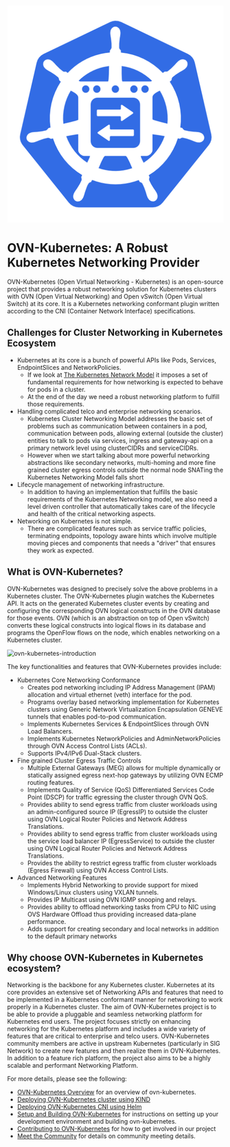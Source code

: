 ![ovn-kubernetes-logo](images/ovn-inside-k8s.png)

# OVN-Kubernetes: A Robust Kubernetes Networking Provider

OVN-Kubernetes (Open Virtual Networking - Kubernetes) is an open-source project
that provides a robust networking solution for Kubernetes clusters with
OVN (Open Virtual Networking) and Open vSwitch (Open Virtual Switch) at its core.
It is a Kubernetes networking conformant plugin written according to the
CNI (Container Network Interface) specifications.

## Challenges for Cluster Networking in Kubernetes Ecosystem

* Kubernetes at its core is a bunch of powerful APIs like Pods, Services, EndpointSlices
  and NetworkPolicies.
    * If we look at [The Kubernetes Network Model](https://kubernetes.io/docs/concepts/services-networking/)
    it imposes a set of fundamental requirements for how networking is expected
    to behave for pods in a cluster.
    * At the end of the day we need a robust networking platform to fulfill
    those requirements.
* Handling complicated telco and enterprise networking scenarios.
    * Kubernetes Cluster Networking Model addresses the basic set of problems
    such as communication between containers in a pod, communication between pods,
    allowing external (outside the cluster) entities to talk to pods via services,
    ingress and gateway-api on a primary network level using clusterCIDRs and
    serviceCIDRs.
    * However when we start talking about more powerful networking abstractions like
    secondary networks, multi-homing and more fine grained cluster egress controls
    outside the normal node SNATing the Kubernetes Networking Model falls short
* Lifecycle management of networking infrastructure.
    * In addition to having an implementation that fulfills the basic requirements
    of the Kubernetes Networking model, we also need a level driven controller that
    automatically takes care of the lifecycle and health of the critical networking
    aspects.
* Networking on Kubernetes is not simple.
    * There are complicated features such as service traffic policies, terminating
    endpoints, topology aware hints which involve multiple moving pieces and
    components that needs a "driver" that ensures they work as expected.

## What is OVN-Kubernetes?

OVN-Kubernetes was designed to precisely solve the above problems in a Kubernetes
cluster. The OVN-Kubernetes plugin watches the Kubernetes API. It acts on the
generated Kubernetes cluster events by creating and configuring the corresponding
OVN logical constructs in the OVN database for those events. OVN (which is an
abstraction on top of Open vSwitch) converts these logical constructs into logical
flows in its database and programs the OpenFlow flows on the node, which enables
networking on a Kubernetes cluster.

![ovn-kubernetes-introduction](images/ovnkube-introduction.png)

The key functionalities and features that OVN-Kubernetes provides include:

- Kubernetes Core Networking Conformance
    - Creates pod networking including IP Address Management (IPAM) allocation
    and virtual ethernet (veth) interface for the pod.
    - Programs overlay based networking implementation for Kubernetes clusters
    using Generic Network Virtualization Encapsulation GENEVE tunnels that
    enables pod-to-pod communication.
    - Implements Kubernetes Services & EndpointSlices through OVN Load Balancers.
    - Implements Kubernetes NetworkPolicies and AdminNetworkPolicies through
    OVN Access Control Lists (ACLs).
    - Supports IPv4/IPv6 Dual-Stack clusters.
- Fine grained Cluster Egress Traffic Controls
    - Multiple External Gateways (MEG) allows for multiple dynamically or statically
    assigned egress next-hop gateways by utilizing OVN ECMP routing features.
    - Implements Quality of Service (QoS) Differentiated Services Code Point (DSCP)
    for traffic egressing the cluster through OVN QoS.
    - Provides ability to send egress traffic from cluster workloads using an
    admin-configured source IP (EgressIP) to outside the cluster using OVN Logical
    Router Policies and Network Address Translations.
    - Provides ability to send egress traffic from cluster workloads using the service
    load balancer IP (EgressService) to outside the cluster using OVN Logical
    Router Policies and Network Address Translations.
    - Provides the ability to restrict egress traffic from cluster workloads
    (Egress Firewall) using OVN Access Control Lists.
- Advanced Networking Features
    - Implements Hybrid Networking to provide support for mixed Windows/Linux
    clusters using VXLAN tunnels.
    - Provides IP Multicast using OVN IGMP snooping and relays.
    - Provides ability to offload networking tasks from CPU to NIC using OVS Hardware
    Offload thus providing increased data-plane performance.
    - Adds support for creating secondary and local networks in addition to the
    default primary networks

## Why choose OVN-Kubernetes in Kubernetes ecosystem?

Networking is the backbone for any Kubernetes cluster. Kubernetes at its core
provides an extensive set of Networking APIs and features that need to
be implemented in a Kubernetes conformant manner for networking to work properly
in a Kubernetes cluster. The aim of OVN-Kubernetes project is to be able to
provide a pluggable and seamless networking platform for Kubernetes end users.
The project focuses strictly on enhancing networking for the Kubernetes platform
and includes a wide variety of features that are critical to enterprise and
telco users. OVN-Kubernetes community members are active in upstream Kubernetes
(particularly in SIG Network) to create new features and then realize them in
OVN-Kubernetes. In addition to a feature rich platform, the project also aims
to be a highly scalable and performant Networking Platform.

For more details, please see the following:

- [OVN-Kubernetes Overview](getting-started/overview.md) for an overview of ovn-kubernetes.
- [Deploying OVN-Kubernetes cluster using KIND](installation/kind.md)
- [Deploying OVN-Kubernetes CNI using Helm](installation/helm.md)
- [Setup and Building OVN-Kubernetes](developer-guide/documentation.md) for instructions
  on setting up your development environment and building ovn-kubernetes.
- [Contributing to OVN-Kubernetes](governance/CONTRIBUTING.md) for how to get involved
  in our project
- [Meet the Community](governance/MEETINGS.md) for details on community
  meeting details.
